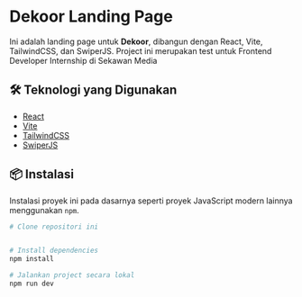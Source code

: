# Dekoor Landing Page

Ini adalah landing page untuk **Dekoor**, dibangun dengan React, Vite, TailwindCSS, dan SwiperJS. Project ini merupakan test untuk Frontend Developer Internship di Sekawan Media

## 🛠️ Teknologi yang Digunakan

- [React](https://reactjs.org/)
- [Vite](https://vitejs.dev/)
- [TailwindCSS](https://tailwindcss.com/)
- [SwiperJS](https://swiperjs.com/react)

## 📦 Instalasi

Instalasi proyek ini pada dasarnya seperti proyek JavaScript modern lainnya menggunakan `npm`.

```bash
# Clone repositori ini


# Install dependencies
npm install

# Jalankan project secara lokal
npm run dev
```
